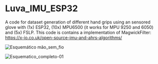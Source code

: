 # Luva_IMU_ESP32
A code for dataset generation of different hand grips using an sensored glove with (1x) ESP32, (10x) MPU6500 (it works for MPU 9250 and 6050) and (5x) FSLP.
This code is contains a implementation of MagwickFilter: https://x-io.co.uk/open-source-imu-and-ahrs-algorithms/

![Esquemático mão_sem_fio](https://user-images.githubusercontent.com/60723990/174630308-1c7393af-f97f-44ca-aa25-3a77a86def19.png)

![Esquematico_completo-01](https://user-images.githubusercontent.com/60723990/174630331-9a97509a-ee64-4c67-8e31-b62e69d1638f.png)
